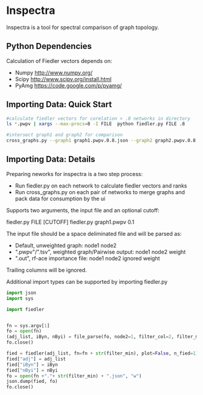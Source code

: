 Inspectra
==========

Inspectra is a tool for spectral comparison of graph topology.

Python Dependencies
----------------
Calculation of Fiedler vectors depends on:
* Numpy http://www.numpy.org/
* Scipy http://www.scipy.org/install.html
* PyAmg https://code.google.com/p/pyamg/

Importing Data: Quick Start
---------------
```bash
#calculate fiedler vectors for corelation > .8 networks in directory
ls *.pwpv | xargs --max-procs=8 -I FILE  python fiedler.py FILE .8

#intersect graph1 and graph2 for comparison
cross_graphs.py --graph1 graph1.pwpv.0.8.json --graph2 graph2.pwpv.0.8.json --output graph1.vs.graph2.0.8.json

```

Importing Data: Details
-----------------

Preparing neworks for inspectra is a two step process:
* Run fiedler.py on each network to calculate fiedler vectors and ranks
* Run cross_graphs.py on each pair of networks to merge graphs and pack data for consumption by the ui

Supports two arguments, the input file and an optional cutoff:

fiedler.py FILE [CUTOFF]
fiedler.py graph1.pwpv 0.1

The input file should be a space deliminated file and will be parsed as:
* Default, unweighted graph: 
    node1	node2 
* ".pwpv"/".tsv", weighted graph/Pairwise output: 
    node1	node2	weight
* ".out", rf-ace importance file: 
    node1	node2	ignored	weight

Trailing columns will be ignored.

Additional import types can be supported by importing fiedler.py
```python
import json
import sys

import fiedler


fn = sys.argv[1]
fo = open(fn)
(adj_list, iByn, nByi) = file_parse(fo, node2=1, filter_col=2, filter_min=filter_min, val_col=2, blacklist=["PRDM", "CNVR"])
fo.close()

fied = fiedler(adj_list, fn=fn + str(filter_min), plot=False, n_fied=1)
fied["adj"] = adj_list
fied["iByn"] = iByn
fied["nByi"] = nByi
fo = open(fn +"."+ str(filter_min) + ".json", "w")
json.dump(fied, fo)
fo.close()

```


